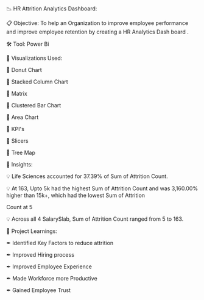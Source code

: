 
📉 HR Attrition Analytics Dashboard:

📋 Objective: To help an Organization to improve employee performance and improve employee retention by creating a HR Analytics Dash board .



🛠 Tool: Power Bi 



💠 Visualizations Used: 

🔻 Donut Chart

🔻 Stacked Column Chart

🔻 Matrix

🔻 Clustered Bar Chart 

🔻 Area Chart

🔻 KPI's

🔻 Slicers

🔻 Tree Map



💠 Insights:

💡 Life Sciences accounted for 37.39% of Sum of Attrition Count.﻿

﻿💡 At 163, Upto 5k had the highest Sum of Attrition Count and was    3,160.00% higher than 15k+, which had the lowest Sum of Attrition

 Count at 5

💡 ﻿Across all 4 SalarySlab, Sum of Attrition Count ranged from 5 to 163.﻿



📒 Project Learnings:

✒ Identified Key Factors to reduce attrition 

✒ Improved Hiring process

✒ Improved Employee Experience

✒ Made Workforce more Productive 

✒ Gained Employee Trust
